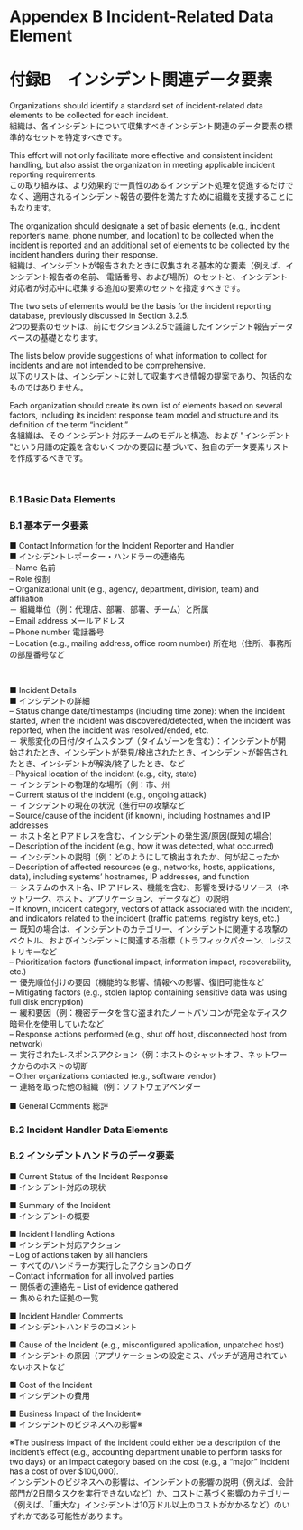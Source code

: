 # Appendex B Incident-Related Data Element
# 付録B　インシデント関連データ要素

Organizations should identify a standard set of incident-related data elements to be collected for each incident.  
組織は、各インシデントについて収集すべきインシデント関連のデータ要素の標準的なセットを特定すべきです。

This effort will not only facilitate more effective and consistent incident handling, but also assist the organization in meeting applicable incident reporting requirements.  
この取り組みは、より効果的で一貫性のあるインシデント処理を促進するだけでなく、適用されるインシデント報告の要件を満たすために組織を支援することにもなります。 

The organization should designate a set of basic elements (e.g., incident reporter’s name, phone number, and location) to be collected when the incident is reported and an additional set of elements to be collected by the incident handlers during their response.  
組織は、インシデントが報告されたときに収集される基本的な要素（例えば、インシデント報告者の名前、 電話番号、および場所）のセットと、インシデント対応者が対応中に収集する追加の要素のセットを指定すべきです。

The two sets of elements would be the basis for the incident reporting database, previously discussed in Section 3.2.5.  
2つの要素のセットは、前にセクション3.2.5で議論したインシデント報告データベースの基礎となります。

The lists below provide suggestions of what information to collect for incidents and are not intended to be comprehensive.  
以下のリストは、インシデントに対して収集すべき情報の提案であり、包括的なものではありません。

Each organization should create its own list of elements based on several factors, including its incident response team model and structure and its definition of the term “incident.”  
各組織は、そのインシデント対応チームのモデルと構造、および "インシデント "という用語の定義を含むいくつかの要因に基づいて、独自のデータ要素リストを作成するべきです。 

<br/>

### B.1 Basic Data Elements  
### B.1 基本データ要素

■ Contact Information for the Incident Reporter and Handler  
■ インシデントレポーター・ハンドラーの連絡先  
 – Name  名前  
 – Role  役割  
 – Organizational unit (e.g., agency, department, division, team) and affiliation   
 － 組織単位（例：代理店、部署、部署、チーム）と所属  
 – Email address  メールアドレス  
 – Phone number  電話番号  
 – Location (e.g., mailing address, office room number)  所在地（住所、事務所の部屋番号など  

<br/>

■ Incident Details  
■ インシデントの詳細  
 – Status change date/timestamps (including time zone): when the incident started, when the incident was discovered/detected, when the incident was reported, when the incident was resolved/ended, etc.  
 － 状態変化の日付/タイムスタンプ（タイムゾーンを含む）：インシデントが開始されたとき、インシデントが発見/検出されたとき、インシデントが報告されたとき、インシデントが解決/終了したとき、など  
 – Physical location of the incident (e.g., city, state)  
 － インシデントの物理的な場所（例：市、州  
 – Current status of the incident (e.g., ongoing attack)  
 － インシデントの現在の状況（進行中の攻撃など  
 – Source/cause of the incident (if known), including hostnames and IP addresses  
 ー ホスト名とIPアドレスを含む、インシデントの発生源/原因(既知の場合)  
 – Description of the incident (e.g., how it was detected, what occurred)  
  ー インシデントの説明（例：どのようにして検出されたか、何が起こったか  
 – Description of affected resources (e.g., networks, hosts, applications, data), including systems’ hostnames, IP addresses, and function  
  ー システムのホスト名、IP アドレス、機能を含む、影響を受けるリソース（ネットワーク、ホスト、アプリケーション、データなど）の説明   
 – If known, incident category, vectors of attack associated with the incident, and indicators related to the incident (traffic patterns, registry keys, etc.)   
  ー 既知の場合は、インシデントのカテゴリー、インシデントに関連する攻撃のベクトル、およびインシデントに関連する指標（トラフィックパターン、レジストリキーなど  
 – Prioritization factors (functional impact, information impact, recoverability, etc.)  
  ー 優先順位付けの要因（機能的な影響、情報への影響、復旧可能性など  
 – Mitigating factors (e.g., stolen laptop containing sensitive data was using full disk encryption)  
  ー 緩和要因（例：機密データを含む盗まれたノートパソコンが完全なディスク暗号化を使用していたなど  
 – Response actions performed (e.g., shut off host, disconnected host from network)  
  ー 実行されたレスポンスアクション（例：ホストのシャットオフ、ネットワークからのホストの切断  
 – Other organizations contacted (e.g., software vendor)  
  ー 連絡を取った他の組織（例：ソフトウェアベンダー  
 
■ General Comments  総評  


### B.2 Incident Handler Data Elements  
### B.2 インシデントハンドラのデータ要素 

■ Current Status of the Incident Response  
■ インシデント対応の現状  

■ Summary of the Incident  
■ インシデントの概要  

■ Incident Handling Actions  
■ インシデント対応アクション  
 – Log of actions taken by all handlers  
 ー すべてのハンドラーが実行したアクションのログ  
 – Contact information for all involved parties  
 ー 関係者の連絡先
 – List of evidence gathered  
 ー 集められた証拠の一覧 

■ Incident Handler Comments  
■ インシデントハンドラのコメント  

■ Cause of the Incident (e.g., misconfigured application, unpatched host)  
■ インシデントの原因（アプリケーションの設定ミス、パッチが適用されていないホストなど  

■ Cost of the Incident  
■ インシデントの費用  

■ Business Impact of the Incident※  
■ インシデントのビジネスへの影響※

※The business impact of the incident could either be a description of the incident’s effect (e.g., accounting department unable to perform tasks for two days) or an impact category based on the cost (e.g., a “major” incident has a cost of over $100,000).  
インシデントのビジネスへの影響は、インシデントの影響の説明（例えば、会計部門が2日間タスクを実行できないなど）か、コストに基づく影響のカテゴリー（例えば、「重大な」インシデントは10万ドル以上のコストがかかるなど）のいずれかである可能性があります。